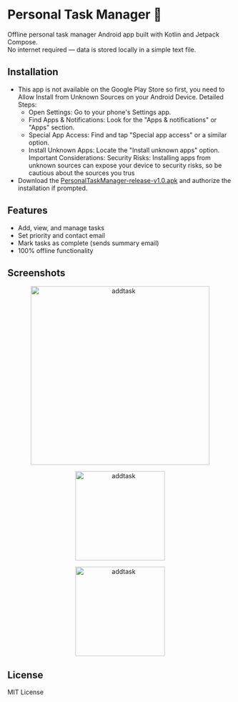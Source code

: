 # Personal Task Manager 📝

Offline personal task manager Android app built with Kotlin and Jetpack Compose.  
No internet required — data is stored locally in a simple text file.

## Installation

- This app is not available on the Google Play Store so first, you need to Allow Install from Unknown Sources on your Android Device.
  Detailed Steps:
   - Open Settings: Go to your phone's Settings app.
   - Find Apps & Notifications: Look for the "Apps & notifications" or "Apps" section.
   - Special App Access: Find and tap "Special app access" or a similar option.
   - Install Unknown Apps: Locate the "Install unknown apps" option.
    Important Considerations:
    Security Risks:
    Installing apps from unknown sources can expose your device to security risks, so be cautious about the sources you trus
- Download the [PersonalTaskManager-release-v1.0.apk](https://github.com/whylikethat/Personal-Task-Manager/releases/download/Mobile/PersonalTaskManager-release-v1.0.apk) and authorize the installation if prompted.

## Features

- Add, view, and manage tasks
- Set priority and contact email
- Mark tasks as complete (sends summary email)
- 100% offline functionality

## Screenshots

<p align="center">
  <img src="https://github.com/user-attachments/assets/b4eedab8-e09c-459a-871f-2ff3de6b5630" width="400" alt="addtask"/>
</p>

<p align="center">
  <img src="https://github.com/user-attachments/assets/603ecd26-e1a3-4b04-b0f3-d9d873065d9e" width="200" alt="addtask"/>
</p>

<p align="center">
  <img src="https://github.com/user-attachments/assets/3b130965-320a-41cf-8b38-a9ca5679555a" width="200" alt="addtask"/>
</p>

## License

MIT License
